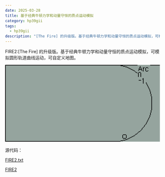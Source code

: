 ```yaml
---
date: 2025-03-28
title: 基于经典牛顿力学和动量守恒的质点运动模拟
category: hp39gii
tags:
  - hp39gii
description: "[The Fire] 的升级版。基于经典牛顿力学和动量守恒的质点运动模拟，可模拟圆形轨道曲线运动，可自定义地图"
---
```

FIRE2:[The Fire] 的升级版。基于经典牛顿力学和动量守恒的质点运动模拟，可模拟圆形轨道曲线运动，可自定义地图。


![left|240](/posts/files/Pasted%20image%2020250328170501.png)

源代码：

<a href="/code/FIRE2.txt" download>FIRE2.txt</a>

[FIRE2](public/code/FIRE2.txt)